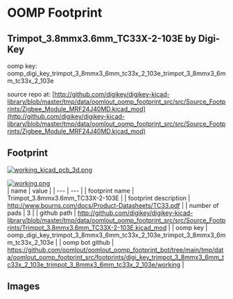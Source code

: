 # OOMP Footprint  
## Trimpot_3.8mmx3.6mm_TC33X-2-103E  by Digi-Key  
  
oomp key: oomp_digi_key_trimpot_3_8mmx3_6mm_tc33x_2_103e_trimpot_3_8mmx3_6mm_tc33x_2_103e  
  
source repo at: [http://github.com/digikey/digikey-kicad-library/blob/master/tmp/data/oomlout_oomp_footprint_src/src/Source_Footprints/Zigbee_Module_MRF24J40MD.kicad_mod](http://github.com/digikey/digikey-kicad-library/blob/master/tmp/data/oomlout_oomp_footprint_src/src/Source_Footprints/Zigbee_Module_MRF24J40MD.kicad_mod)  
## Footprint  
  
[![working_kicad_pcb_3d.png](working_kicad_pcb_3d_600.png)](working_kicad_pcb_3d.png)  
  
[![working.png](working_600.png)](working.png)  
| name | value | 
| --- | --- | 
| footprint name | Trimpot_3.8mmx3.6mm_TC33X-2-103E | 
| footprint description | http://www.bourns.com/docs/Product-Datasheets/TC33.pdf | 
| number of pads | 3 | 
| github path | http://github.com/digikey/digikey-kicad-library/blob/master/tmp/data/oomlout_oomp_footprint_src/src/Source_Footprints/Trimpot_3.8mmx3.6mm_TC33X-2-103E.kicad_mod | 
| oomp key | oomp_digi_key_trimpot_3_8mmx3_6mm_tc33x_2_103e_trimpot_3_8mmx3_6mm_tc33x_2_103e | 
| oomp bot github | https://github.com/oomlout/oomlout_oomp_footprint_bot/tree/main/tmp/data/oomlout_oomp_footprint_src/footprints/digi_key_trimpot_3_8mmx3_6mm_tc33x_2_103e_trimpot_3_8mmx3_6mm_tc33x_2_103e/working | 
## Images  
